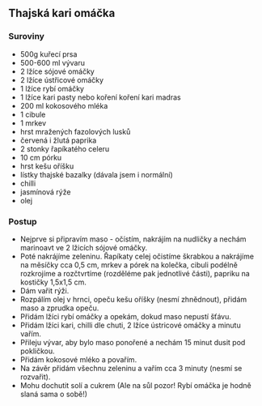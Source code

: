## Thajská kari omáčka

### Suroviny
- 500g kuřecí prsa
- 500-600 ml vývaru
- 2 lžíce sójové omáčky
- 2 lžíce ústřicové omáčky
- 1 lžíce rybí omáčky
- 1 lžíce kari pasty nebo koření koření kari madras
- 200 ml kokosového mléka
- 1 cibule
- 1 mrkev
- hrst mražených fazolových lusků
- červená i žlutá paprika
- 2 stonky řapíkatého celeru
- 10 cm pórku
- hrst kešu oříšku
- lístky thajské bazalky (dávala jsem i normální)
- chilli
- jasmínová rýže
- olej
### Postup
- Nejprve si připravím maso - očístím, nakrájím na nudličky a nechám marinoavt ve 2 lžicích sójové omáčky. 
- Poté nakrájíme zeleninu. Řapíkaty celej očistíme škrabkou a nakrájíme na měsíčky cca 0,5 cm, mrkev a pórek na kolečka, cibuli podélně rozkrojíme a rozčtvrtíme (rozděléme pak jednotlivé části), papriku na kostičky 1,5x1,5 cm.  
- Dám vařit rýži.
- Rozpálím olej v hrnci, opeču kešu oříšky (nesmí zhnědnout), přidám maso a zprudka opeču. 
- Přidám lžíci rybí omáčky a opekám, dokud maso nepustí šťávu.
- Přidám lžíci kari, chilli dle chuti, 2 lžíce ústricové omáčky a minutu vařím. 
- Přileju vývar, aby bylo maso ponořené a nechám 15 minut dusit pod pokličkou.
- Přidám kokosové mléko a povařím.
- Na závěr přidám všechnu zeleninu a vařím cca 3 minuty (nesmí se rozvařit).
- Mohu dochutit solí a cukrem (Ale na sůl pozor! Rybí omáčka je hodně slaná sama o sobě!)
